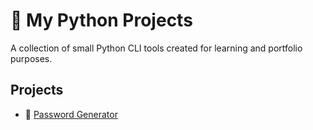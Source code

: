 # 🧠 My Python Projects

A collection of small Python CLI tools created for learning and portfolio purposes.

## Projects

- 🔐 [Password Generator](https://github.com/Sauer12/My_projects/tree/main/password_generator/readme.md)
